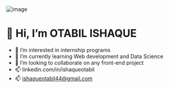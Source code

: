 ![image](https://github.com/deAlgorithm/deAlgorithm/assets/131563995/68f150ed-2526-422f-9e7a-28bbbed416b9)

# 👋 Hi, I’m OTABIL ISHAQUE
- 👀 I’m interested in internship programs
- 🌱 I’m currently learning Web development and Data Science
- 💞️ I’m looking to collaborate on any front-end project 
- 📫 linkedin.com/in/ishaqueotabil
- 📫 ishaqueotabil44@gmail.com

<!---
deAlgorithm/deAlgorithm is a ✨ special ✨ repository because its `README.md` (this file) appears on your GitHub profile.
You can click the Preview link to take a look at your changes.
--->
